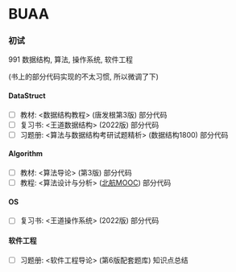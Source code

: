 # BUAA

### 初试
991 数据结构, 算法, 操作系统, 软件工程

(书上的部分代码实现的不太习惯, 所以微调了下)

#### DataStruct
- [ ] 教材: <数据结构教程> (唐发根第3版) 部分代码
- [ ] 复习书: <王道数据结构> (2022版) 部分代码
- [ ] 习题册: <算法与数据结构考研试题精析> (数据结构1800) 部分代码

#### Algorithm
- [ ] 教材: <算法导论> (第3版) 部分代码
- [ ] 教程: <算法设计与分析> ([北航MOOC](https://www.icourse163.org/course/BUAA-1449777166)) 部分代码

#### OS
- [ ] 复习书: <王道操作系统> (2022版) 部分代码

#### 软件工程
- [ ] 习题册: <软件工程导论> (第6版配套题库) 知识点总结
